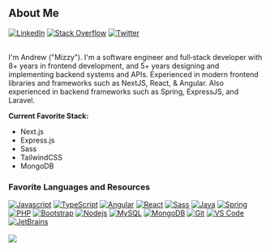 
  <h2>About Me</h2>
  <a href="https://www.linkedin.com/in/andrewmissey/"><img src="https://img.shields.io/badge/Linkedin-0077b5?style=flat-square&logo=linkedin" alt="LinkedIn" /></a>
  <a href="https://stackoverflow.com/users/16496546/mizzy"><img src="https://img.shields.io/badge/Stack Overflow-f48024?style=flat-square&logo=stackoverflow&logoColor=white" alt="Stack Overflow" /></a>
  <a href="https://www.twitter.com/mizzyexists/"><img src="https://img.shields.io/badge/Twitter-1DA1F2?style=flat-square&logo=twitter&logoColor=fff" alt="Twitter" /></a>
  <br/><br/>
  <p>I'm Andrew ("Mizzy"). I'm a software engineer and full‐stack developer with 8+ years in frontend development, and 5+ years designing and implementing backend systems and APIs. Experienced in modern frontend libraries and frameworks such as NextJS, React, & Angular. Also experienced in backend frameworks such as Spring, ExpressJS, and Laravel.

<strong>Current Favorite Stack:</strong>
- Next.js
- Express.js
- Sass
- TailwindCSS
- MongoDB
</p>
<div align="left">
  <h3>Favorite Languages and Resources</h3>
  <a href="https://www.javascript.com/" target="_blank"><img src="https://img.shields.io/badge/-JavaScript-F7DF1E?style=for-the-badge&logo=javascript&logoColor=000000" alt="Javascript"></a>
  <a href="https://www.typescriptlang.org/" target="_blank"><img src="https://img.shields.io/badge/-TypeScript-3178C6?style=for-the-badge&logo=javascript&logoColor=fff" alt="TypeScript"></a>
    <a href="https://angular.io/" target="_blank"><img src="https://img.shields.io/badge/-Angular-DD0031?style=for-the-badge&logo=angular&logoColor=fff" alt="Angular"></a>
  <a href="https://reactjs.org/" target="_blank"><img src="https://img.shields.io/badge/-React-61DAFB?style=for-the-badge&logo=react&logoColor=000" alt="React"></a>
    <a href="https://sass-lang.com/" target="_blank"><img src="https://img.shields.io/badge/-Sass-%23CC6699?style=for-the-badge&logo=sass&logoColor=ffffff" alt="Sass"></a>
  <a href="https://java.com/" target="_blank"><img src="https://img.shields.io/badge/-Java-F80000?style=for-the-badge&logo=oracle&logoColor=fff" alt="Java"></a>
    <a href="https://spring.io/" target="_blank"><img src="https://img.shields.io/badge/-Spring-6DB33F?style=for-the-badge&logo=spring&logoColor=fff" alt="Spring"></a>
  <a href="https://www.php.net/" target="_blank"><img src="https://img.shields.io/badge/-PHP-777BB4?style=for-the-badge&logo=php&logoColor=fff" alt="PHP"></a>
  <a href="https://getbootstrap.com/" target="_blank"><img src="https://img.shields.io/badge/-Bootstrap-563D7C?style=for-the-badge&logo=bootstrap&logoColor=fff" alt="Bootstrap"></a>
  <a href="https://nodejs.org/en/" target="_blank"><img src="https://img.shields.io/badge/-Nodejs-339933?style=for-the-badge&logo=Node.js&logoColor=ffffff" alt="Nodejs"></a>
  <a href="https://www.mysql.com/" target="_blank"><img src="https://img.shields.io/badge/-MySQL-4479A1?style=for-the-badge&logo=mysql&logoColor=fff" alt="MySQL"></a>
  <a href="https://www.mongodb.com/" target="_blank"><img src="https://img.shields.io/badge/-MongoDB-47A248?style=for-the-badge&logo=mongodb&logoColor=ffffff" alt="MongoDB"></a>
  <a href="https://git-scm.com/" target="_blank"><img src="https://img.shields.io/badge/-Git-%23F05032?style=for-the-badge&logo=git&logoColor=%23ffffff" alt="Git"></a>
  <a href="https://code.visualstudio.com/" target="_blank"><img src="https://img.shields.io/badge/-VS%20Code-007ACC?style=for-the-badge&logo=visualstudiocode&logoColor=fff" alt="VS Code"></a>
  <a href="https://www.jetbrains.com/" target="_blank"><img src="http://img.shields.io/badge/-JetBrains-6B57FF?style=for-the-badge&logo=jetbrains&logoColor=ffffff" alt="JetBrains"></a>
  <br/><br/>
    <a href="https://github.com/mizzyexists?tab=repositories"><img src="https://github-readme-stats.vercel.app/api/top-langs/?username=mizzyexists&layout=compact&count_private=true&title_color=4f08dc&text_color=FFFFFF&theme=dark"></a>
</div>


<br/>
